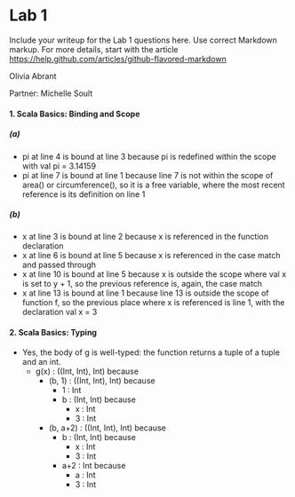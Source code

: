 # Lab 1

Include your writeup for the Lab 1 questions here. Use correct
Markdown markup. For more details, start with the article
https://help.github.com/articles/github-flavored-markdown

Olivia Abrant

Partner: Michelle Soult

#### 1. Scala Basics: Binding and Scope
##### (a)
  * pi at line 4 is bound at line 3 because pi is redefined within the scope with val pi = 3.14159
  * pi at line 7 is bound at line 1 because line 7 is not within the scope of area() or circumference(), so it is a free variable, where the most recent reference is its definition on line 1

##### (b)  
  * x at line 3 is bound at line 2 because x is referenced in the function declaration
  * x at line 6 is bound at line 5 because x is referenced in the case match and passed through
  * x at line 10 is bound at line 5 because x is outside the scope where val x is set to y + 1, so the previous reference is, again, the case match
  * x at line 13 is bound at line 1 because line 13 is outside the scope of function f, so the previous place where x is referenced is line 1, with the declaration val x = 3
			
#### 2. Scala Basics: Typing
  - Yes, the body of g is well-typed: the function returns a tuple of a tuple and an int.
    - g(x) : ((Int, Int), Int) because
      - (b, 1) : ((Int, Int), Int) because
        - 1 : Int
        - b : (Int, Int) because
          - x : Int
          - 3 : Int
      - (b, a+2) : ((Int, Int), Int) because
        - b : (Int, Int) because
          - x : Int
          - 3 : Int
        - a+2 : Int because
          - a : Int
          - 3 : Int